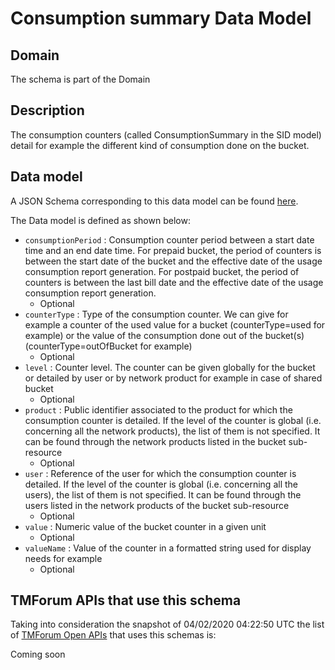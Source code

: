 # Consumption summary Data Model

## Domain

The  schema is part of the  Domain

## Description

The consumption counters (called ConsumptionSummary in the SID model) detail for example the different kind of consumption done on the bucket.

## Data model

A JSON Schema corresponding to this data model can be found
[here](https://github.com/tmforum-rand/schemas/blob/candidates/Product/ConsumptionSummary.schema.json).

The Data model is defined as shown below:
- `consumptionPeriod` : Consumption counter period between a start date time and an end date time. For prepaid bucket, the period of counters is between the start date of the bucket and the effective date of the usage consumption report generation. For postpaid bucket, the period of counters is between the last bill date and the effective date of the usage consumption report generation.
  - Optional
- `counterType` : Type of the consumption counter. We can give for example a counter of the used value for a bucket (counterType=used for example) or the value of the consumption done out of the bucket(s) (counterType=outOfBucket for example)
  - Optional
- `level` : Counter level. The counter can be given globally for the bucket or detailed by user or by network product for example in case of shared bucket
  - Optional
- `product` : Public identifier associated to the product for which the consumption counter is detailed. If the level of the counter is global (i.e. concerning all the network products), the list of them is not specified. It can be found through the network products listed in the bucket sub-resource
  - Optional
- `user` : Reference of the user for which the consumption counter is detailed. If the level of the counter is global (i.e. concerning all the users), the list of them is not specified. It can be found through the users listed in the network products of the bucket sub-resource
  - Optional
- `value` : Numeric value of the bucket counter in a given unit
  - Optional
- `valueName` : Value of the counter in a formatted string used for display needs for example
  - Optional




## TMForum APIs that use this schema

Taking into consideration the snapshot of 04/02/2020 04:22:50 UTC the list of [TMForum Open APIs](https://www.tmforum.org/open-apis/) that uses this schemas is:

Coming soon